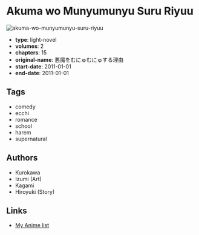 # Akuma wo Munyumunyu Suru Riyuu

![akuma-wo-munyumunyu-suru-riyuu](https://cdn.myanimelist.net/images/manga/3/161859.jpg)

-   **type**: light-novel
-   **volumes**: 2
-   **chapters**: 15
-   **original-name**: 悪魔をむにゅむにゅする理由
-   **start-date**: 2011-01-01
-   **end-date**: 2011-01-01

## Tags

-   comedy
-   ecchi
-   romance
-   school
-   harem
-   supernatural

## Authors

-   Kurokawa
-   Izumi (Art)
-   Kagami
-   Hiroyuki (Story)

## Links

-   [My Anime list](https://myanimelist.net/manga/92067/Akuma_wo_Munyumunyu_Suru_Riyuu)
